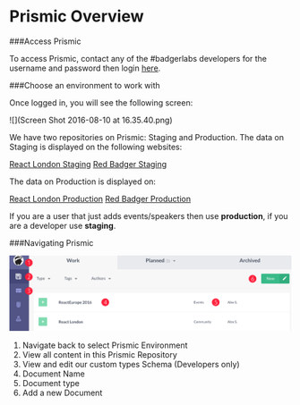 # Prismic Overview


###Access Prismic

To access Prismic, contact any of the #badgerlabs developers for the username and password then login [here](https://prismic.io/dashboard/).

###Choose an environment to work with

Once logged in, you will see the following screen:

![](Screen Shot 2016-08-10 at 16.35.40.png)

We have two repositories on Prismic: Staging and Production. The data on Staging is displayed on the following websites:

[React London Staging](staging.react.london)
[Red Badger Staging](https://www-staging.red-badger.com/)

The data on Production is displayed on:

[React London Production](react.london)
[Red Badger Production](https://www-staging.red-badger.com/)

If you are a user that just adds events/speakers then use **production**, if you are a developer use **staging**.

###Navigating Prismic

![](prismic-dashboard-navigation.png)

1. Navigate back to select Prismic Environment
2. View all content in this Prismic Repository
3. View and edit our custom types Schema (Developers only)
4. Document Name
5. Document type
6. Add a new Document
